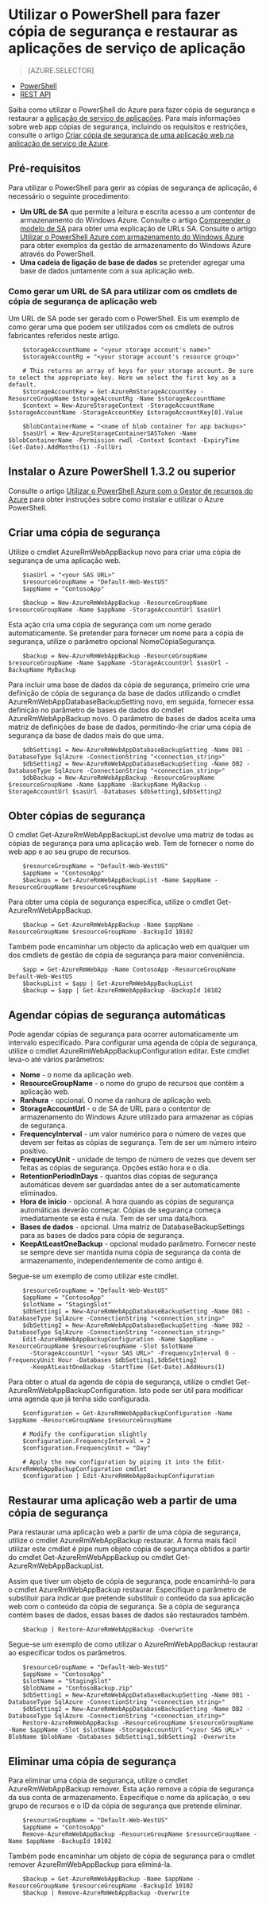 <properties
    pageTitle="Utilizar o PowerShell para fazer cópia de segurança e restaurar as aplicações de serviço de aplicação"
    description="Saiba como utilizar o PowerShell para fazer cópia de segurança e restaurar uma aplicação do serviço de aplicação do Azure"
    services="app-service"
    documentationCenter=""
    authors="NKing92"
    manager="wpickett"
    editor="" />

<tags
    ms.service="app-service"
    ms.workload="na"
    ms.tgt_pltfrm="na"
    ms.devlang="na"
    ms.topic="article"
    ms.date="08/10/2016"
    ms.author="nicking"/>
# <a name="use-powershell-to-back-up-and-restore-app-service-apps"></a>Utilizar o PowerShell para fazer cópia de segurança e restaurar as aplicações de serviço de aplicação

> [AZURE.SELECTOR]
- [PowerShell](app-service-powershell-backup.md)
- [REST API](../app-service-web/websites-csm-backup.md)

Saiba como utilizar o PowerShell do Azure para fazer cópia de segurança e restaurar a [aplicação de serviço de aplicações](https://azure.microsoft.com/services/app-service/web/). Para mais informações sobre web app cópias de segurança, incluindo os requisitos e restrições, consulte o artigo [Criar cópia de segurança de uma aplicação web na aplicação de serviço de Azure](../app-service-web/web-sites-backup.md).

## <a name="prerequisites"></a>Pré-requisitos
Para utilizar o PowerShell para gerir as cópias de segurança de aplicação, é necessário o seguinte procedimento:

- **Um URL de SA** que permite a leitura e escrita acesso a um contentor de armazenamento do Windows Azure. Consulte o artigo [Compreender o modelo de SA](../storage/storage-dotnet-shared-access-signature-part-1.md) para obter uma explicação de URLs SA. Consulte o artigo [Utilizar o PowerShell Azure com armazenamento do Windows Azure](../storage/storage-powershell-guide-full.md) para obter exemplos da gestão de armazenamento do Windows Azure através do PowerShell.
- **Uma cadeia de ligação de base de dados** se pretender agregar uma base de dados juntamente com a sua aplicação web.

### <a name="how-to-generate-a-sas-url-to-use-with-the-web-app-backup-cmdlets"></a>Como gerar um URL de SA para utilizar com os cmdlets de cópia de segurança de aplicação web
Um URL de SA pode ser gerado com o PowerShell. Eis um exemplo de como gerar uma que podem ser utilizados com os cmdlets de outros fabricantes referidos neste artigo.

        $storageAccountName = "<your storage account's name>"
        $storageAccountRg = "<your storage account's resource group>"

        # This returns an array of keys for your storage account. Be sure to select the appropriate key. Here we select the first key as a default.
        $storageAccountKey = Get-AzureRmStorageAccountKey -ResourceGroupName $storageAccountRg -Name $storageAccountName
        $context = New-AzureStorageContext -StorageAccountName $storageAccountName -StorageAccountKey $storageAccountKey[0].Value

        $blobContainerName = "<name of blob container for app backups>"
        $sasUrl = New-AzureStorageContainerSASToken -Name $blobContainerName -Permission rwdl -Context $context -ExpiryTime (Get-Date).AddMonths(1) -FullUri

## <a name="install-azure-powershell-132-or-greater"></a>Instalar o Azure PowerShell 1.3.2 ou superior

Consulte o artigo [Utilizar o PowerShell Azure com o Gestor de recursos do Azure](../powershell-install-configure.md) para obter instruções sobre como instalar e utilizar o Azure PowerShell.

## <a name="create-a-backup"></a>Criar uma cópia de segurança

Utilize o cmdlet AzureRmWebAppBackup novo para criar uma cópia de segurança de uma aplicação web.

        $sasUrl = "<your SAS URL>"
        $resourceGroupName = "Default-Web-WestUS"
        $appName = "ContosoApp"

        $backup = New-AzureRmWebAppBackup -ResourceGroupName $resourceGroupName -Name $appName -StorageAccountUrl $sasUrl

Esta ação cria uma cópia de segurança com um nome gerado automaticamente. Se pretender para fornecer um nome para a cópia de segurança, utilize o parâmetro opcional NomeCópiaSegurança.

        $backup = New-AzureRmWebAppBackup -ResourceGroupName $resourceGroupName -Name $appName -StorageAccountUrl $sasUrl -BackupName MyBackup

Para incluir uma base de dados da cópia de segurança, primeiro crie uma definição de cópia de segurança da base de dados utilizando o cmdlet AzureRmWebAppDatabaseBackupSetting novo, em seguida, fornecer essa definição no parâmetro de bases de dados do cmdlet AzureRmWebAppBackup novo. O parâmetro de bases de dados aceita uma matriz de definições de base de dados, permitindo-lhe criar uma cópia de segurança da base de dados mais do que uma.

        $dbSetting1 = New-AzureRmWebAppDatabaseBackupSetting -Name DB1 -DatabaseType SqlAzure -ConnectionString "<connection_string>"
        $dbSetting2 = New-AzureRmWebAppDatabaseBackupSetting -Name DB2 -DatabaseType SqlAzure -ConnectionString "<connection_string>"
        $dbBackup = New-AzureRmWebAppBackup -ResourceGroupName $resourceGroupName -Name $appName -BackupName MyBackup -StorageAccountUrl $sasUrl -Databases $dbSetting1,$dbSetting2

## <a name="get-backups"></a>Obter cópias de segurança

O cmdlet Get-AzureRmWebAppBackupList devolve uma matriz de todas as cópias de segurança para uma aplicação web. Tem de fornecer o nome do web app e ao seu grupo de recursos.

        $resourceGroupName = "Default-Web-WestUS"
        $appName = "ContosoApp"
        $backups = Get-AzureRmWebAppBackupList -Name $appName -ResourceGroupName $resourceGroupName

Para obter uma cópia de segurança específica, utilize o cmdlet Get-AzureRmWebAppBackup.

        $backup = Get-AzureRmWebAppBackup -Name $appName -ResourceGroupName $resourceGroupName -BackupId 10102

Também pode encaminhar um objecto da aplicação web em qualquer um dos cmdlets de gestão de cópia de segurança para maior conveniência.

        $app = Get-AzureRmWebApp -Name ContosoApp -ResourceGroupName Default-Web-WestUS
        $backupList = $app | Get-AzureRmWebAppBackupList
        $backup = $app | Get-AzureRmWebAppBackup -BackupId 10102

## <a name="schedule-automatic-backups"></a>Agendar cópias de segurança automáticas

Pode agendar cópias de segurança para ocorrer automaticamente um intervalo especificado. Para configurar uma agenda de cópia de segurança, utilize o cmdlet AzureRmWebAppBackupConfiguration editar. Este cmdlet leva-o até vários parâmetros:

- **Nome** - o nome da aplicação web.
- **ResourceGroupName** - o nome do grupo de recursos que contém a aplicação web.
- **Ranhura** - opcional. O nome da ranhura de aplicação web.
- **StorageAccountUrl** - o de SA de URL para o contentor de armazenamento do Windows Azure utilizado para armazenar as cópias de segurança.
- **FrequencyInterval** - um valor numérico para o número de vezes que devem ser feitas as cópias de segurança. Tem de ser um número inteiro positivo.
- **FrequencyUnit** - unidade de tempo de número de vezes que devem ser feitas as cópias de segurança. Opções estão hora e o dia.
- **RetentionPeriodInDays** - quantos dias cópias de segurança automáticas devem ser guardadas antes de a ser automaticamente eliminados.
- **Hora de início** - opcional. A hora quando as cópias de segurança automáticas deverão começar. Cópias de segurança começa imediatamente se esta é nula. Tem de ser uma data/hora.
- **Bases de dados** - opcional. Uma matriz de DatabaseBackupSettings para as bases de dados para cópia de segurança.
- **KeepAtLeastOneBackup** - opcional mudado parâmetro. Fornecer neste se sempre deve ser mantida numa cópia de segurança da conta de armazenamento, independentemente de como antigo é.

Segue-se um exemplo de como utilizar este cmdlet.

        $resourceGroupName = "Default-Web-WestUS"
        $appName = "ContosoApp"
        $slotName = "StagingSlot"
        $dbSetting1 = New-AzureRmWebAppDatabaseBackupSetting -Name DB1 -DatabaseType SqlAzure -ConnectionString "<connection_string>"
        $dbSetting2 = New-AzureRmWebAppDatabaseBackupSetting -Name DB2 -DatabaseType SqlAzure -ConnectionString "<connection_string>"
        Edit-AzureRmWebAppBackupConfiguration -Name $appName -ResourceGroupName $resourceGroupName -Slot $slotName `
          -StorageAccountUrl "<your SAS URL>" -FrequencyInterval 6 -FrequencyUnit Hour -Databases $dbSetting1,$dbSetting2 `
          -KeepAtLeastOneBackup -StartTime (Get-Date).AddHours(1)

Para obter o atual da agenda de cópia de segurança, utilize o cmdlet Get-AzureRmWebAppBackupConfiguration. Isto pode ser útil para modificar uma agenda que já tenha sido configurada.

        $configuration = Get-AzureRmWebAppBackupConfiguration -Name $appName -ResourceGroupName $resourceGroupName

        # Modify the configuration slightly
        $configuration.FrequencyInterval = 2
        $configuration.FrequencyUnit = "Day"

        # Apply the new configuration by piping it into the Edit-AzureRmWebAppBackupConfiguration cmdlet
        $configuration | Edit-AzureRmWebAppBackupConfiguration

## <a name="restore-a-web-app-from-a-backup"></a>Restaurar uma aplicação web a partir de uma cópia de segurança

Para restaurar uma aplicação web a partir de uma cópia de segurança, utilize o cmdlet AzureRmWebAppBackup restaurar. A forma mais fácil utilizar este cmdlet é pipe num objeto cópia de segurança obtidos a partir do cmdlet Get-AzureRmWebAppBackup ou cmdlet Get-AzureRmWebAppBackupList.

Assim que tiver um objeto de cópia de segurança, pode encaminhá-lo para o cmdlet AzureRmWebAppBackup restaurar. Especifique o parâmetro de substituir para indicar que pretende substituir o conteúdo da sua aplicação web com o conteúdo da cópia de segurança. Se a cópia de segurança contém bases de dados, essas bases de dados são restaurados também.

        $backup | Restore-AzureRmWebAppBackup -Overwrite

Segue-se um exemplo de como utilizar o AzureRmWebAppBackup restaurar ao especificar todos os parâmetros.

        $resourceGroupName = "Default-Web-WestUS"
        $appName = "ContosoApp"
        $slotName = "StagingSlot"
        $blobName = "ContosoBackup.zip"
        $dbSetting1 = New-AzureRmWebAppDatabaseBackupSetting -Name DB1 -DatabaseType SqlAzure -ConnectionString "<connection_string>"
        $dbSetting2 = New-AzureRmWebAppDatabaseBackupSetting -Name DB2 -DatabaseType SqlAzure -ConnectionString "<connection_string>"
        Restore-AzureRmWebAppBackup -ResourceGroupName $resourceGroupName -Name $appName -Slot $slotName -StorageAccountUrl "<your SAS URL>" -BlobName $blobName -Databases $dbSetting1,$dbSetting2 -Overwrite

## <a name="delete-a-backup"></a>Eliminar uma cópia de segurança

Para eliminar uma cópia de segurança, utilize o cmdlet AzureRmWebAppBackup remover. Esta ação remove a cópia de segurança da sua conta de armazenamento. Especifique o nome da aplicação, o seu grupo de recursos e o ID da cópia de segurança que pretende eliminar.

        $resourceGroupName = "Default-Web-WestUS"
        $appName = "ContosoApp"
        Remove-AzureRmWebAppBackup -ResourceGroupName $resourceGroupName -Name $appName -BackupId 10102

Também pode encaminhar um objeto de cópia de segurança para o cmdlet remover AzureRmWebAppBackup para eliminá-la.

        $backup = Get-AzureRmWebAppBackup -Name $appName -ResourceGroupName $resourceGroupName -BackupId 10102
        $backup | Remove-AzureRmWebAppBackup -Overwrite

